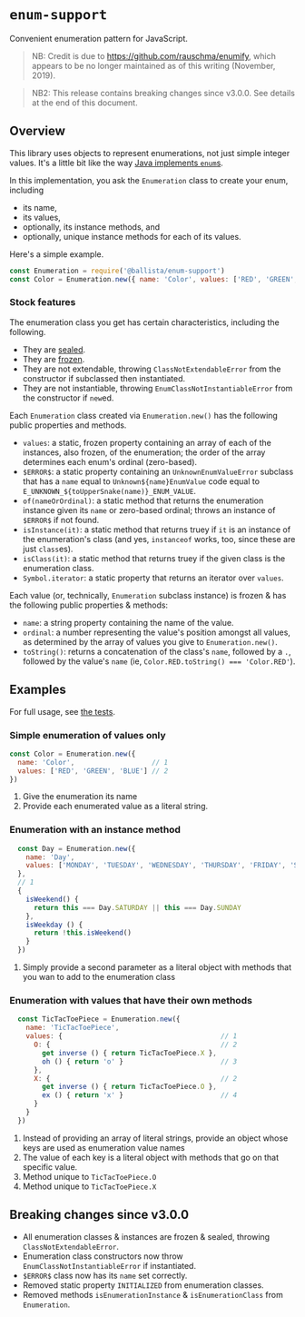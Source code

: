 # `enum-support`
Convenient enumeration pattern for JavaScript.

> NB: Credit is due to https://github.com/rauschma/enumify, which appears to be no longer maintained as of this writing (November, 2019).

> NB2: This release contains breaking changes since v3.0.0.
> See details at the end of this document.

## Overview
This library uses objects to represent enumerations, not just simple integer values.
It's a little bit like the way [Java implements `enum`s](https://docs.oracle.com/javase/tutorial/java/javaOO/enum.html).

In this implementation, you ask the `Enumeration` class to create your enum, including
* its name,
* its values,
* optionally, its instance methods, and
* optionally, unique instance methods for each of its values.

Here's a simple example.
```javascript
const Enumeration = require('@ballista/enum-support')
const Color = Enumeration.new({ name: 'Color', values: ['RED', 'GREEN', 'BLUE'] })
```

### Stock features

The enumeration class you get has certain characteristics, including the following.

* They are [sealed](https://developer.mozilla.org/en-US/docs/Web/JavaScript/Reference/Global_Objects/Object/seal).
* They are [frozen](https://developer.mozilla.org/en-US/docs/Web/JavaScript/Reference/Global_Objects/Object/freeze).
* They are not extendable, throwing `ClassNotExtendableError` from the constructor if subclassed then instantiated.
* They are not instantiable, throwing `EnumClassNotInstantiableError` from the constructor if `new`ed.

Each `Enumeration` class created via `Enumeration.new()` has the following public properties and methods.

* `values`: a static, frozen property containing an array of each of the instances, also frozen, of the enumeration; the order of the array determines each enum's ordinal (zero-based).
* `$ERROR$`: a static property containing an `UnknownEnumValueError` subclass that has a `name` equal to `Unknown${name}EnumValue` code equal to `E_UNKNOWN_${toUpperSnake(name)}_ENUM_VALUE`.
* `of(nameOrOrdinal)`: a static method that returns the enumeration instance given its `name` or zero-based ordinal; throws an instance of `$ERROR$` if not found.
* `isInstance(it)`: a static method that returns truey if `it` is an instance of the enumeration's class (and yes, `instanceof` works, too, since these are just `class`es).
* `isClass(it)`: a static method that returns truey if the given class is the enumeration class.
* `Symbol.iterator`: a static property that returns an iterator over `values`.

Each value (or, technically, `Enumeration` subclass instance) is frozen & has the following public properties & methods:
* `name`: a string property containing the name of the value.
* `ordinal`: a number representing the value's position amongst all values, as determined by the array of values you give to `Enumeration.new()`.
* `toString()`: returns a concatenation of the class's `name`, followed by a `.`, followed by the value's `name` (ie, `Color.RED.toString() === 'Color.RED'`).

## Examples
For full usage, see [the tests](src/test/unit/enums).

### Simple enumeration of values only
```javascript
const Color = Enumeration.new({
  name: 'Color',                   // 1
  values: ['RED', 'GREEN', 'BLUE'] // 2
})
```
1. Give the enumeration its name
1. Provide each enumerated value as a literal string.

### Enumeration with an instance method
```javascript
  const Day = Enumeration.new({
    name: 'Day',
    values: ['MONDAY', 'TUESDAY', 'WEDNESDAY', 'THURSDAY', 'FRIDAY', 'SATURDAY', 'SUNDAY']
  },
  // 1
  {
    isWeekend() {
      return this === Day.SATURDAY || this === Day.SUNDAY
    },
    isWeekday () {
      return !this.isWeekend()
    }
  })
```
1. Simply provide a second parameter as a literal object with methods that you wan to add to the enumeration class

### Enumeration with values that have their own methods
```javascript
  const TicTacToePiece = Enumeration.new({
    name: 'TicTacToePiece',
    values: {                                       // 1
      O: {                                          // 2
        get inverse () { return TicTacToePiece.X },
        oh () { return 'o' }                        // 3
      },
      X: {                                          // 2
        get inverse () { return TicTacToePiece.O },
        ex () { return 'x' }                        // 4
      }
    }
  })
```
1. Instead of providing an array of literal strings, provide an object whose keys are used as enumeration value names
1. The value of each key is a literal object with methods that go on that specific value.
1. Method unique to `TicTacToePiece.O`
1. Method unique to `TicTacToePiece.X`

## Breaking changes since v3.0.0
* All enumeration classes & instances are frozen & sealed, throwing `ClassNotExtendableError`.
* Enumeration class constructors now throw `EnumClassNotInstantiableError` if instantiated.
* `$ERROR$` class now has its `name` set correctly.
* Removed static property `INITIALIZED` from enumeration classes.
* Removed methods `isEnumerationInstance` & `isEnumerationClass` from `Enumeration`.
